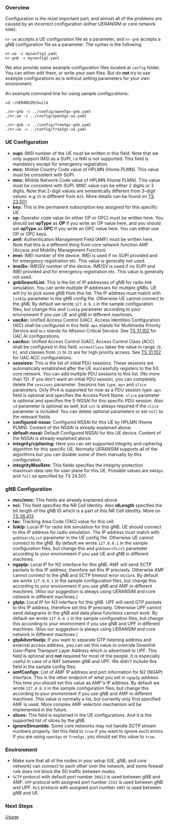 ### Overview

Configuration is the most important part, and almost all of the problems are caused by an incorrect configuration (either UERANSIM or core network side).

`nr-ue` accepts a UE configuration file as a parameter, and `nr-gnb` accepts a gNB configuration file as a parameter. The syntax is the following:

```
nr-ue -c myconfig1.yaml
nr-gnb -c myconfig2.yaml
```

We also provide some example configuration files located at `config` folder. You can either edit them, or write your own files. But do **not** try to use example configurations as is without setting parameters for your own environment.

An example command line for using sample configurations:

```
cd ~/UERANSIM/build

./nr-gnb -c ../config/open5gs-gnb.yaml
./nr-ue -c ../config/open5gs-ue.yaml

./nr-gnb -c ../config/free5gc-gnb.yaml
./nr-ue -c ../config/free5gc-ue.yaml
```

### UE Configuration

- **supi:** IMSI number of the UE must be written in this field. Note that we only support IMSI as a SUPI, i.e NAI is not supported. This field is mandatory except for emergency registration.
- **mcc:** Mobile Country Code value of HPLMN (Home PLMN). This value must be consistent with SUPI.
- **mnc:** Mobile Network Code value of HPLMN (Home PLMN). This value must be consistent with SUPI. MNC value can be either 2 digits or 3 digits. Note that 2-digit values are semantically different from 3-digit values. e.g `25` is different from `025`. More details can be found on [TS 23.501](https://www.etsi.org/deliver/etsi_ts/123500_123599/123501/16.07.00_60/ts_123501v160700p.pdf)
- **key:** This is the permanent subscription key assigned for this specific UE.
- **op:** Operator code value (in either OP or OPC) must be written here. You should set **opType** as **OP** if you write an OP value here, and you should set **opType** as **OPC** if you write an OPC value here. You can either use OP or OPC keys.
- **amf:** Authentication Management Field (AMF) must be written here. Note that this is a different thing from core network function AMF (Access and Mobility Management Function)
- **imei:** IMEI number of the device. IMEI is used if no SUPI provided and for emergency registration etc. This value is generally not used. 
- **imeiSv:** IMEISV number of the device. IMEISV is used if no SUPI and IMEI provided and for emergency registration etc. This value is generally not used. 
- **gnbSearchList:** This is the list of IP addresses of gNB for radio link simulation. You can write multiple IP addresses for multiple gNBs. UE will try to pick some gNB from this list. The IP address must match with `linkIp` parameter in the gNB config file. Otherwise UE cannot connect to the gNB. By default we wrote `127.0.0.1` in the sample configuration files, but change this and `linkIp` parameter according to your environment if you use UE and gNB in different machines.
- **uacAic:** Unified Access Control (UAC), Access Identities Configuration (AIC) shall be configured in this field. `mps` stands for Multimedia Priority Service and `mcs` stands for Mission Critical Service. See [TS 31.102](https://www.etsi.org/deliver/etsi_ts/131100_131199/131102/15.11.00_60/ts_131102v151100p.pdf) for UAC AI configurations.
- **uacAcc:** Unified Access Control (UAC), Access Control Class (ACC) shall be configured in this field. `normalClass` takes the value in range `[0, 9]`, and classes from `11` to `15` are for high priority access. See [TS 31.102](https://www.etsi.org/deliver/etsi_ts/131100_131199/131102/15.11.00_60/ts_131102v151100p.pdf) for UAC ACC configurations.
- **sessions:** This is the list of initial PDU sessions. These sessions are automatically established after the UE successfully registers to the 5G core network. You can add multiple PDU sessions to this list. (No more than 15). If you don't want an initial PDU session, you can completely delete the `sessions` parameter. Sessions has `type`, `apn` and `slice` parameters. Only IPv4 is supported for now as a PDU session type. `apn` field is optional and specifies the Access Point Name. `slice` parameter is optional and specifies the S-NSSAI for this specific PDU session. Also `sd` parameter is optional as well, but `sst` is always required if the `slice` parameter is included. You can delete optional parameters or set `null` to the relevant fields.
- **configured-nssai:** Configured NSSAI for this UE by HPLMN (Home PLMN). Content of the NSSAI is already explained above.
- **default-nssai:** Default Configured NSSAI for this UE device. Content of the NSSAI is already explained above.
- **integrity/ciphering:** Here you can set supported integrity and ciphering algorithm for this specific UE. Normally UERANSIM supports all of the algorithms but you can disable some of them manually by this configuration.
- **integrityMaxRate:** This fields specifies the integrity protection maximum data rate for user plane for this UE. Possible values are `64kbps` and `full` as specified by TS 24.501.

### gNB Configuration

- **mcc/mnc:** This fields are already explained above.
- **nci:** This field specifies the NR Cell Identity. Also **idLength** specifies the bit length of the gNB ID which is a part of this NR Cell Identity. More on [TS 38.413](https://www.etsi.org/deliver/etsi_ts/138400_138499/138413/16.04.00_60/ts_138413v160400p.pdf)
- **tac:** Tracking Area Code (TAC) value for this cell.
- **linkIp:** Local IP for radio link simulation for this gNB. UE should connect to this IP address for radio simulation. The IP address must match with `gnbSearchList` parameter in the UE config file. Otherwise UE cannot connect to the gNB. By default we wrote `127.0.0.1` in the sample configuration files, but change this and `gnbSearchList` parameter according to your environment if you use UE and gNB in different machines.
- **ngapIp:** Local IP for N2 interface for this gNB. AMF will send SCTP packets to this IP address, therefore set this IP precisely. Otherwise AMF cannot connect to the gNB and SCTP timeout error occurs. By default we wrote `127.0.0.1` in the sample configuration files, but change this according to your environment if you use gNB and AMF in different machines. (Also our suggestion is always using UERANSIM and core network in different machines.)
- **gtpIp:** Local IP for N3 interface for this gNB. UPF will send GTP packets to this IP address, therefore set this IP precisely. Otherwise UPF cannot send datagrams to the gNB and data plane functions cannot work. By default we wrote `127.0.0.1` in the sample configuration files, but change this according to your environment if you use gNB and UPF in different machines. (Also our suggestion is always using UERANSIM and core network in different machines.)
- **gtpAdvertiseIp:** If you want to separate GTP listening address and external access address, you can set this value to override Downlink User-Plane Transport Layer Address which is advertised to UPF. This field is optional and **not** required for most of the people. It is especially useful in case of a NAT between gNB and UPF. We didn't include this field in the sample config files.
- **amfConfigs:** List of AMF IP address and port information for N2 (NGAP) interface. This is the other endpoint of what you set in `ngapIp` address. This time you should set this value as AMF's IP address. By default we wrote `127.0.0.X` in the sample configuration files, but change this according to your environment if you use gNB and AMF in different machines. This value is normally a list, but currently only first specified AMF is used. More complex AMF selection mechanism will be implemented in the future.
- **slices:** This field is explained in the UE configurations. And it is the supported list of slices by the gNB.
- **ignoreStreamIds:** Some core networks may not handle SCTP stream numbers properly. Set this field to `true` if you want to ignore such errors. If you are using `open5gs` or `free5gc`, you should set this value to `true`.

### Environment

- Make sure that all of the nodes in your setup (UE, gNB, and core network) can connect to each other over the network, and some firewall rule does not block the 5G traffic between nodes.
- `SCTP` protocol with default port number `38412` is used between gNB and AMF.
  `GTP` protocol with assigned port number `2152` is used between gNB and UPF.
  `RLS` protocol with assigned port number `4997` is used between gNB and UE.

### Next Steps

[Usage](Usage)